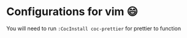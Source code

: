 # Configurations for vim :smile:
You will need to run `:CocInstall coc-prettier` for prettier to function
